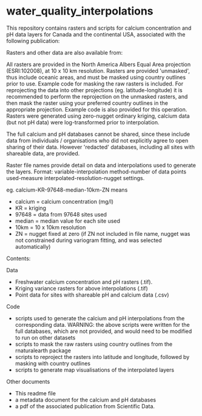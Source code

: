 # water_quality_interpolations

This repository contains rasters and scripts for calcium concentration and pH data layers for Canada and the continental USA, associated with the following publication:

Rasters and other data are also available from: 

All rasters are provided in the North America Albers Equal Area projection (ESRI:102008), at 10 x 10 km resolution.
Rasters are provided 'unmasked', thus include oceanic areas, and must be masked using country outlines prior to use. Example code for masking the raw rasters is included. For reprojecting the data into other projections (eg. latitude-longitude) it is recommended to perform the reprojection on the unmasked rasters, and then mask the raster using your preferred country outlines in the appropriate projection. Example code is also provided for this operation.
Rasters were generated using zero-nugget ordinary kriging, calcium data (but not pH data) were log-transformed prior to interpolation.

The full calcium and pH databases cannot be shared, since these include data from individuals / organisations who did not explicitly agree to open sharing of their data. However 'redacted' databases, including all sites with shareable data, are provided.

Raster file names provide detail on data and interpolations used to generate the layers. 
Format: variable-interpolation method-number of data points used-measure interpolated-resolution-nugget settings.

eg. calcium-KR-97648-median-10km-ZN means
- calcium = calcium concentration (mg/l)
- KR = kriging
- 97648 = data from 97648 sites used
- median = median value for each site used
- 10km = 10 x 10km resolution  
- ZN = nugget fixed at zero (if ZN not included in file name, nugget was not constrained during variogram fitting, and was selected automatically)

Contents:

Data
- Freshwater calcium concentration and pH rasters (.tif). 
- Kriging variance rasters for above interpolations (.tif)
- Point data for sites with shareable pH and calcium data (.csv)

Code
- scripts used to generate the calcium and pH interpolations from the corresponding data. 
WARNING: the above scripts were written for the full databases, which are not provided, and would need to be modified to run on other datasets 
- scripts to mask the raw rasters using country outlines from the rnaturalearth package
- scripts to reproject the rasters into latitude and longitude, followed by masking with country outlines
- scripts to generate map visualisations of the interpolated layers

Other documents
- This readme file
- a metadata document for the calcium and pH databases
- a pdf of the associated publication from Scientific Data.
